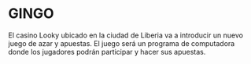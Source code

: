 # GINGO
El casino Looky ubicado en la ciudad de Liberia va a introducir un nuevo juego de azar y apuestas. El juego será un programa de computadora donde los jugadores podrán participar y hacer sus apuestas.
